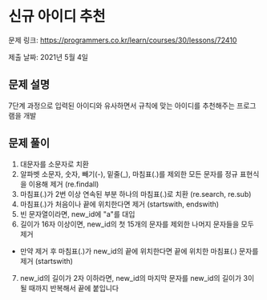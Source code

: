 # 신규 아이디 추천
문제 링크: https://programmers.co.kr/learn/courses/30/lessons/72410

제출 날짜: 2021년 5월 4일

## 문제 설명
7단계 과정으로 입력된 아이디와 유사하면서 규칙에 맞는 아이디를 추천해주는 프로그램을 개발

## 문제 풀이
1. 대문자를 소문자로 치환
2. 알파벳 소문자, 숫자, 빼기(-), 밑줄(_), 마침표(.)를 제외한 모든 문자를 정규 표현식을 이용해 제거 (re.findall)
3. 마침표(.)가 2번 이상 연속된 부분 하나의 마침표(.)로 치환 (re.search, re.sub)
4. 마침표(.)가 처음이나 끝에 위치한다면 제거 (startswith, endswith)
5. 빈 문자열이라면, new_id에 "a"를 대입
6.  길이가 16자 이상이면, new_id의 첫 15개의 문자를 제외한 나머지 문자들을 모두 제거
   + 만약 제거 후 마침표(.)가 new_id의 끝에 위치한다면 끝에 위치한 마침표(.) 문자를 제거 (startswith)
7. new_id의 길이가 2자 이하라면, new_id의 마지막 문자를 new_id의 길이가 3이 될 때까지 반복해서 끝에 붙입니다
